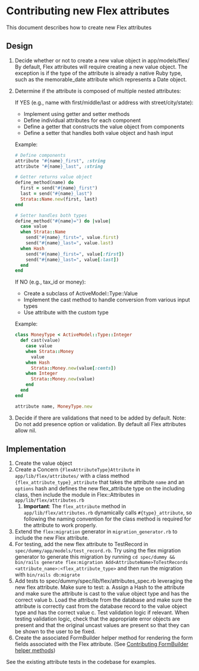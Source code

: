 # Contributing new Flex attributes

This document describes how to create new Flex attributes

## Design

1. Decide whether or not to create a new value object in app/models/flex/
   By default, Flex attributes will require creating a new value object. The exception is if the type of the attribute is already a native Ruby type, such as the memorable_date attribute which represents a Date object.

2. Determine if the attribute is composed of multiple nested attributes:

   If YES (e.g., name with first/middle/last or address with street/city/state):
   - Implement using getter and setter methods
   - Define individual attributes for each component
   - Define a getter that constructs the value object from components
   - Define a setter that handles both value object and hash input

   Example:

   ```ruby
   # Define components
   attribute "#{name}_first", :string
   attribute "#{name}_last", :string
   
   # Getter returns value object
   define_method(name) do
     first = send("#{name}_first")
     last = send("#{name}_last")
     Strata::Name.new(first, last)
   end
   
   # Setter handles both types
   define_method("#{name}=") do |value|
     case value
     when Strata::Name
       send("#{name}_first=", value.first)
       send("#{name}_last=", value.last)
     when Hash
       send("#{name}_first=", value[:first])
       send("#{name}_last=", value[:last])
     end
   end
   ```

   If NO (e.g., tax_id or money):
   - Create a subclass of ActiveModel::Type::Value
   - Implement the cast method to handle conversion from various input types
   - Use attribute with the custom type

   Example:

   ```ruby
   class MoneyType < ActiveModel::Type::Integer
     def cast(value)
       case value
       when Strata::Money
         value
       when Hash
         Strata::Money.new(value[:cents])
       when Integer
         Strata::Money.new(value)
       end
     end
   end
   
   attribute name, MoneyType.new
   ```

3. Decide if there are validations that need to be added by default.
   Note: Do not add presence option or validation. By default all Flex attributes allow nil.

## Implementation

1. Create the value object
2. Create a Concern `{FlexAttributeType}Attribute` in `app/lib/flex/attributes/` with a class method `{flex_attribute_type}_attribute` that takes the attribute `name` and an `options` hash and defines the new flex_attribute type on the including class, then include the module in Flex::Attributes in `app/lib/flex/attributes.rb`
   1. **Important**: The `flex_attribute` method in `app/lib/flex/attributes.rb` dynamically calls `#{type}_attribute`, so following the naming convention for the class method is required for the attribute to work properly.
3. Extend the `flex:migration` generator in `migration_generator.rb` to include the new Flex attribute.
4. For testing, add the new flex attribute to TestRecord in `spec/dummy/app/models/test_record.rb`. Try using the flex migration generator to generate this migration by running `cd spec/dummy && bin/rails generate flex:migration Add<AttributeName>ToTestRecords <attribute_name>:<flex_attribute_type>` and then run the migration with `bin/rails db:migrate`
5. Add tests to spec/dummy/spec/lib/flex/attributes_spec.rb leveraging the new flex attribute. Make sure to test:
  a. Assign a Hash to the attribute and make sure the attribute is cast to the value object type and has the correct value
  b. Load the attribute from the database and make sure the attribute is correctly cast from the database record to the value object type and has the correct value
  c. Test validation logic if relevant. When testing validation logic, check that the appropriate error objects are present and that the original uncast values are present so that they can be shown to the user to be fixed.
1. Create the associated FormBuilder helper method for rendering the form fields associated with the Flex attribute. (See [Contributing FormBuilder helper methods](/docs/contributing/contributing-form-builder-helper-methods.md))

See the existing attribute tests in the codebase for examples.
